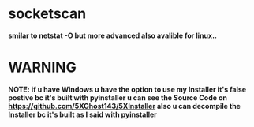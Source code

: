 # socketscan

**smilar to netstat -O but more advanced also avalible for linux..**

# WARNING

**NOTE: if u have Windows u have the option to use my Installer it's false postive bc it's built with pyinstaller u can see the Source Code on https://github.com/5XGhost143/5XInstaller also u can decompile the Installer bc it's built as I said with pyinstaller**
